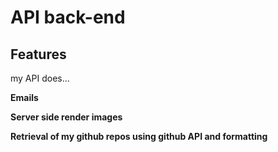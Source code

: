 # API back-end

## Features

my API does...

**Emails**

**Server side render images**

**Retrieval of my github repos using github API and formatting**
